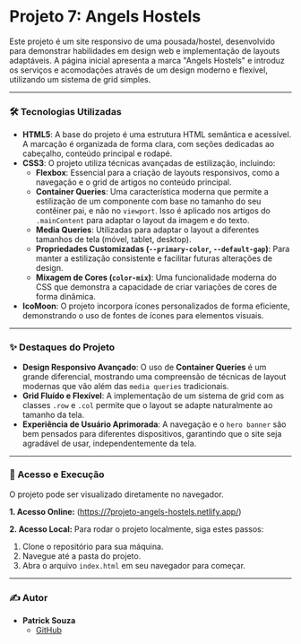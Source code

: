 # Projeto 7: Angels Hostels

Este projeto é um site responsivo de uma pousada/hostel, desenvolvido para demonstrar habilidades em design web e implementação de layouts adaptáveis. A página inicial apresenta a marca "Angels Hostels" e introduz os serviços e acomodações através de um design moderno e flexível, utilizando um sistema de grid simples.

---

### 🛠️ Tecnologias Utilizadas

-   **HTML5**: A base do projeto é uma estrutura HTML semântica e acessível. A marcação é organizada de forma clara, com seções dedicadas ao cabeçalho, conteúdo principal e rodapé.
-   **CSS3**: O projeto utiliza técnicas avançadas de estilização, incluindo:
    -   **Flexbox**: Essencial para a criação de layouts responsivos, como a navegação e o grid de artigos no conteúdo principal.
    -   **Container Queries**: Uma característica moderna que permite a estilização de um componente com base no tamanho do seu contêiner pai, e não no `viewport`. Isso é aplicado nos artigos do `.mainContent` para adaptar o layout da imagem e do texto.
    -   **Media Queries**: Utilizadas para adaptar o layout a diferentes tamanhos de tela (móvel, tablet, desktop).
    -   **Propriedades Customizadas (`--primary-color`, `--default-gap`)**: Para manter a estilização consistente e facilitar futuras alterações de design.
    -   **Mixagem de Cores (`color-mix`)**: Uma funcionalidade moderna do CSS que demonstra a capacidade de criar variações de cores de forma dinâmica.
-   **IcoMoon**: O projeto incorpora ícones personalizados de forma eficiente, demonstrando o uso de fontes de ícones para elementos visuais.

---

### ✨ Destaques do Projeto

* **Design Responsivo Avançado**: O uso de **Container Queries** é um grande diferencial, mostrando uma compreensão de técnicas de layout modernas que vão além das `media queries` tradicionais.
* **Grid Fluído e Flexível**: A implementação de um sistema de grid com as classes `.row` e `.col` permite que o layout se adapte naturalmente ao tamanho da tela.
* **Experiência de Usuário Aprimorada**: A navegação e o `hero banner` são bem pensados para diferentes dispositivos, garantindo que o site seja agradável de usar, independentemente da tela.

---

### 🚀 Acesso e Execução

O projeto pode ser visualizado diretamente no navegador.

**1. Acesso Online:**
(https://7projeto-angels-hostels.netlify.app/)

**2. Acesso Local:**
Para rodar o projeto localmente, siga estes passos:

1.  Clone o repositório para sua máquina.
2.  Navegue até a pasta do projeto.
3.  Abra o arquivo `index.html` em seu navegador para começar.

---

### ✍️ Autor

-   **Patrick Souza**
    -   [GitHub](https://github.com/PatrickCaramico)
